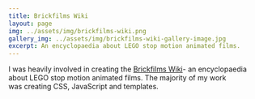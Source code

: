 ```yaml
---
title: Brickfilms Wiki
layout: page
img: ../assets/img/brickfilms-wiki.png
gallery_img: ../assets/img/brickfilms-wiki-gallery-image.jpg
excerpt: An encyclopaedia about LEGO stop motion animated films.
---
```

I was heavily involved in creating the [Brickfilms Wiki](http://brickfilms.wikia.com)- an encyclopaedia about LEGO stop motion animated films. The majority of my work was creating CSS, JavaScript and templates.